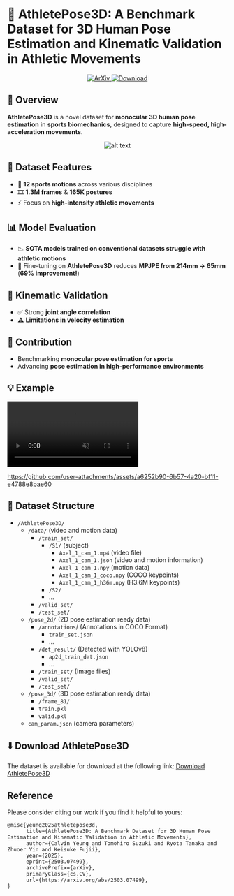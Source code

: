 # 🏃 AthletePose3D: A Benchmark Dataset for 3D Human Pose Estimation and Kinematic Validation in Athletic Movements

<p align="center">
  <a href="https://arxiv.org/abs/2503.07499">
    <img src="https://img.shields.io/badge/ArXiv-2503.07499-b31b1b?style=for-the-badge&logo=arxiv" alt="ArXiv">
  </a>
  <a href="YOUR_DOWNLOAD_LINK_HERE">
    <img src="https://img.shields.io/badge/Download-AthletePose3D-blue?style=for-the-badge&logo=databricks" alt="Download">
  </a>
</p>


## 📌 Overview  
**AthletePose3D** is a novel dataset for **monocular 3D human pose estimation** in **sports biomechanics**, designed to capture **high-speed, high-acceleration movements**.  

<p align="center">
  <img src="https://github.com/calvinyeungck/AthletePose3D/blob/main/fig/cvsports2025.png" alt="alt text">
</p>

## 📂 Dataset Features  
- 🏅 **12 sports motions** across various disciplines  
- 🎞️ **1.3M frames** & **165K postures**  
- ⚡ Focus on **high-intensity athletic movements**  

## 📊 Model Evaluation  
- 📉 **SOTA models trained on conventional datasets struggle with athletic motions**  
- 🎯 Fine-tuning on **AthletePose3D** reduces **MPJPE from 214mm → 65mm** (**69% improvement!**)  

## 🔬 Kinematic Validation  
- ✅ Strong **joint angle correlation**  
- ⚠️ **Limitations in velocity estimation**  

## 🚀 Contribution  
- Benchmarking **monocular pose estimation for sports**  
- Advancing **pose estimation in high-performance environments**  

## 💡 Example 
<div><video controls src="<!---video URL--->" muted="false"></video></div>

https://github.com/user-attachments/assets/a6252b90-6b57-4a20-bf11-e4788e8bae60



## 📂 Dataset Structure

- `/AthletePose3D/`
  - `/data/`                      (video and motion data)
    - `/train_set/`
      - `/S1/`                      (subject)
        - `Axel_1_cam_1.mp4`      (video file)
        - `Axel_1_cam_1.json`     (video and motion information)
        - `Axel_1_cam_1.npy`      (motion data)
        - `Axel_1_cam_1_coco.npy` (COCO keypoints)
        - `Axel_1_cam_1_h36m.npy` (H3.6M keypoints)
      - `/S2/`
      - ...
    - `/valid_set/`
    - `/test_set/`
  - `/pose_2d/`                   (2D pose estimation ready data)
    - `/annotations`/               (Annotations in COCO Format)
      - `train_set.json`
      - ...
    - `/det_result/`                (Detected with YOLOv8)
      - `ap2d_train_det.json`
      - ...
    - `/train_set/`                 (Image files)          
    - `/valid_set/`
    - `/test_set/`
  - `/pose_3d/`                   (3D pose estimation ready data)   
    - `/frame_81/`                
    - `train.pkl`
    - `valid.pkl`
  - `cam_param.json`              (camera parameters)


## ⬇️ Download AthletePose3D
The dataset is available for download at the following link: [Download AthletePose3D](YOUR_DOWNLOAD_LINK_HERE)

## Reference
Please consider citing our work if you find it helpful to yours:

```
@misc{yeung2025athletepose3d,
      title={AthletePose3D: A Benchmark Dataset for 3D Human Pose Estimation and Kinematic Validation in Athletic Movements}, 
      author={Calvin Yeung and Tomohiro Suzuki and Ryota Tanaka and Zhuoer Yin and Keisuke Fujii},
      year={2025},
      eprint={2503.07499},
      archivePrefix={arXiv},
      primaryClass={cs.CV},
      url={https://arxiv.org/abs/2503.07499}, 
}
```
